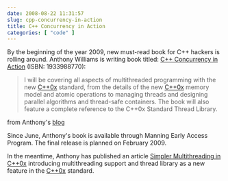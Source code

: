```yaml
---
date: 2008-08-22 11:31:57
slug: cpp-concurrency-in-action
title: C++ Concurrency in Action
categories: [ "code" ]
---
```


By the beginning of the year 2009, new must-read book for C++ hackers is rolling around. Anthony Williams is writing book titled: [C++ Concurrency in Action](http://www.manning.com/williams/) (ISBN: 1933988770):



> I will be covering all aspects of multithreaded programming with the new [C++0x](http://en.wikipedia.org/wiki/C%2B%2B0x) standard, from the details of the new [C++0x](http://www.open-std.org/jtc1/sc22/wg21/docs/papers/2008/n2705.html) memory model and atomic operations to managing threads and designing parallel algorithms and thread-safe containers. The book will also feature a complete reference to the C++0x Standard Thread Library.





from Anthony's [blog](http://www.justsoftwaresolutions.co.uk/news/c++-concurrency-in-action-early-access.html)






Since June, Anthony's book is available through Manning Early Access Program. The final release is planned on February 2009.





In the meantime, Anthony has published an article [Simpler Multithreading in C++0x](http://www.devx.com/SpecialReports/Article/38883) introducing multithreading support and thread library as a new feature in the [C++0x](http://herbsutter.wordpress.com/2007/02/07/iso-c0x-complete-public-review-draft-in-october-2007/trackback/) standard.
